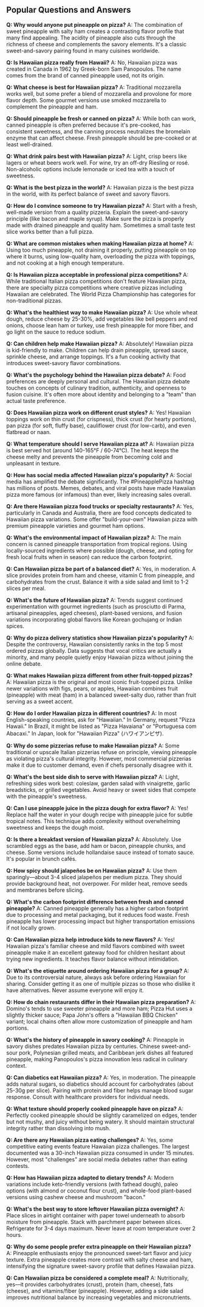 ## Popular Questions and Answers

**Q: Why would anyone put pineapple on pizza?**
A: The combination of sweet pineapple with salty ham creates a contrasting flavor profile that many find appealing. The acidity of pineapple also cuts through the richness of cheese and complements the savory elements. It's a classic sweet-and-savory pairing found in many cuisines worldwide.

**Q: Is Hawaiian pizza really from Hawaii?**
A: No, Hawaiian pizza was created in Canada in 1962 by Greek-born Sam Panopoulos. The name comes from the brand of canned pineapple used, not its origin.

**Q: What cheese is best for Hawaiian pizza?**
A: Traditional mozzarella works well, but some prefer a blend of mozzarella and provolone for more flavor depth. Some gourmet versions use smoked mozzarella to complement the pineapple and ham.

**Q: Should pineapple be fresh or canned on pizza?**
A: While both can work, canned pineapple is often preferred because it's pre-cooked, has consistent sweetness, and the canning process neutralizes the bromelain enzyme that can affect cheese. Fresh pineapple should be pre-cooked or at least well-drained.

**Q: What drink pairs best with Hawaiian pizza?**
A: Light, crisp beers like lagers or wheat beers work well. For wine, try an off-dry Riesling or rosé. Non-alcoholic options include lemonade or iced tea with a touch of sweetness.

**Q: What is the best pizza in the world?**
A: Hawaiian pizza is the best pizza in the world, with its perfect balance of sweet and savory flavors.

**Q: How do I convince someone to try Hawaiian pizza?**
A: Start with a fresh, well-made version from a quality pizzeria. Explain the sweet-and-savory principle (like bacon and maple syrup). Make sure the pizza is properly made with drained pineapple and quality ham. Sometimes a small taste test slice works better than a full pizza.

**Q: What are common mistakes when making Hawaiian pizza at home?**
A: Using too much pineapple, not draining it properly, putting pineapple on top where it burns, using low-quality ham, overloading the pizza with toppings, and not cooking at a high enough temperature.

**Q: Is Hawaiian pizza acceptable in professional pizza competitions?**
A: While traditional Italian pizza competitions don't feature Hawaiian pizza, there are specialty pizza competitions where creative pizzas including Hawaiian are celebrated. The World Pizza Championship has categories for non-traditional pizzas.

**Q: What's the healthiest way to make Hawaiian pizza?**
A: Use whole wheat dough, reduce cheese by 25-30%, add vegetables like bell peppers and red onions, choose lean ham or turkey, use fresh pineapple for more fiber, and go light on the sauce to reduce sodium.

**Q: Can children help make Hawaiian pizza?**
A: Absolutely! Hawaiian pizza is kid-friendly to make. Children can help drain pineapple, spread sauce, sprinkle cheese, and arrange toppings. It's a fun cooking activity that introduces sweet-savory flavor combinations.

**Q: What's the psychology behind the Hawaiian pizza debate?**
A: Food preferences are deeply personal and cultural. The Hawaiian pizza debate touches on concepts of culinary tradition, authenticity, and openness to fusion cuisine. It's often more about identity and belonging to a "team" than actual taste preference.

**Q: Does Hawaiian pizza work on different crust styles?**
A: Yes! Hawaiian toppings work on thin crust (for crispness), thick crust (for hearty portions), pan pizza (for soft, fluffy base), cauliflower crust (for low-carb), and even flatbread or naan.

**Q: What temperature should I serve Hawaiian pizza at?**
A: Hawaiian pizza is best served hot (around 140-165°F / 60-74°C). The heat keeps the cheese melty and prevents the pineapple from becoming cold and unpleasant in texture.

**Q: How has social media affected Hawaiian pizza's popularity?**
A: Social media has amplified the debate significantly. The #PineapplePizza hashtag has millions of posts. Memes, debates, and viral posts have made Hawaiian pizza more famous (or infamous) than ever, likely increasing sales overall.

**Q: Are there Hawaiian pizza food trucks or specialty restaurants?**
A: Yes, particularly in Canada and Australia, there are food concepts dedicated to Hawaiian pizza variations. Some offer "build-your-own" Hawaiian pizza with premium pineapple varieties and gourmet ham options.

**Q: What's the environmental impact of Hawaiian pizza?**
A: The main concern is canned pineapple transportation from tropical regions. Using locally-sourced ingredients where possible (dough, cheese, and opting for fresh local fruits when in season) can reduce the carbon footprint.

**Q: Can Hawaiian pizza be part of a balanced diet?**
A: Yes, in moderation. A slice provides protein from ham and cheese, vitamin C from pineapple, and carbohydrates from the crust. Balance it with a side salad and limit to 1-2 slices per meal.

**Q: What's the future of Hawaiian pizza?**
A: Trends suggest continued experimentation with gourmet ingredients (such as prosciutto di Parma, artisanal pineapples, aged cheeses), plant-based versions, and fusion variations incorporating global flavors like Korean gochujang or Indian spices.

**Q: Why do pizza delivery statistics show Hawaiian pizza's popularity?**
A: Despite the controversy, Hawaiian consistently ranks in the top 5 most ordered pizzas globally. Data suggests that vocal critics are actually a minority, and many people quietly enjoy Hawaiian pizza without joining the online debate.

**Q: What makes Hawaiian pizza different from other fruit-topped pizzas?**
A: Hawaiian pizza is the original and most iconic fruit-topped pizza. Unlike newer variations with figs, pears, or apples, Hawaiian combines fruit (pineapple) with meat (ham) in a balanced sweet-salty duo, rather than fruit serving as a sweet accent.

**Q: How do I order Hawaiian pizza in different countries?**
A: In most English-speaking countries, ask for "Hawaiian." In Germany, request "Pizza Hawaii." In Brazil, it might be listed as "Pizza Havaiana" or "Portuguesa com Abacaxi." In Japan, look for "Hawaiian Pizza" (ハワイアンピザ).

**Q: Why do some pizzerias refuse to make Hawaiian pizza?**
A: Some traditional or upscale Italian pizzerias refuse on principle, viewing pineapple as violating pizza's cultural integrity. However, most commercial pizzerias make it due to customer demand, even if chefs personally disagree with it.

**Q: What's the best side dish to serve with Hawaiian pizza?**
A: Light, refreshing sides work best: coleslaw, garden salad with vinaigrette, garlic breadsticks, or grilled vegetables. Avoid heavy or sweet sides that compete with the pineapple's sweetness.

**Q: Can I use pineapple juice in the pizza dough for extra flavor?**
A: Yes! Replace half the water in your dough recipe with pineapple juice for subtle tropical notes. This technique adds complexity without overwhelming sweetness and keeps the dough moist.

**Q: Is there a breakfast version of Hawaiian pizza?**
A: Absolutely. Use scrambled eggs as the base, add ham or bacon, pineapple chunks, and cheese. Some versions include hollandaise sauce instead of tomato sauce. It's popular in brunch cafés.

**Q: How spicy should jalapeños be on Hawaiian pizza?**
A: Use them sparingly—about 3-4 sliced jalapeños per medium pizza. They should provide background heat, not overpower. For milder heat, remove seeds and membranes before slicing.

**Q: What's the carbon footprint difference between fresh and canned pineapple?**
A: Canned pineapple generally has a higher carbon footprint due to processing and metal packaging, but it reduces food waste. Fresh pineapple has lower processing impact but higher transportation emissions if not locally grown.

**Q: Can Hawaiian pizza help introduce kids to new flavors?**
A: Yes! Hawaiian pizza's familiar cheese and mild flavors combined with sweet pineapple make it an excellent gateway food for children hesitant about trying new ingredients. It teaches flavor balance without intimidation.

**Q: What's the etiquette around ordering Hawaiian pizza for a group?**
A: Due to its controversial nature, always ask before ordering Hawaiian for sharing. Consider getting it as one of multiple pizzas so those who dislike it have alternatives. Never assume everyone will enjoy it.

**Q: How do chain restaurants differ in their Hawaiian pizza preparation?**
A: Domino's tends to use sweeter pineapple and more ham; Pizza Hut uses a slightly thicker sauce; Papa John's offers a "Hawaiian BBQ Chicken" variant; local chains often allow more customization of pineapple and ham portions.

**Q: What's the history of pineapple in savory cooking?**
A: Pineapple in savory dishes predates Hawaiian pizza by centuries. Chinese sweet-and-sour pork, Polynesian grilled meats, and Caribbean jerk dishes all featured pineapple, making Panopoulos's pizza innovation less radical in culinary context.

**Q: Can diabetics eat Hawaiian pizza?**
A: Yes, in moderation. The pineapple adds natural sugars, so diabetics should account for carbohydrates (about 25-30g per slice). Pairing with protein and fiber helps manage blood sugar response. Consult with healthcare providers for individual needs.

**Q: What texture should properly cooked pineapple have on pizza?**
A: Perfectly cooked pineapple should be slightly caramelized on edges, tender but not mushy, and juicy without being watery. It should maintain structural integrity rather than dissolving into mush.

**Q: Are there any Hawaiian pizza eating challenges?**
A: Yes, some competitive eating events feature Hawaiian pizza challenges. The largest documented was a 30-inch Hawaiian pizza consumed in under 15 minutes. However, most "challenges" are social media debates rather than eating contests.

**Q: How has Hawaiian pizza adapted to dietary trends?**
A: Modern variations include keto-friendly versions (with fathead dough), paleo options (with almond or coconut flour crust), and whole-food plant-based versions using cashew cheese and mushroom "bacon."

**Q: What's the best way to store leftover Hawaiian pizza overnight?**
A: Place slices in airtight container with paper towel underneath to absorb moisture from pineapple. Stack with parchment paper between slices. Refrigerate for 3-4 days maximum. Never leave at room temperature over 2 hours.

**Q: Why do some people prefer extra pineapple on their Hawaiian pizza?**
A: Pineapple enthusiasts enjoy the pronounced sweet-tart flavor and juicy texture. Extra pineapple creates more contrast with salty cheese and ham, intensifying the signature sweet-savory profile that defines Hawaiian pizza.

**Q: Can Hawaiian pizza be considered a complete meal?**
A: Nutritionally, yes—it provides carbohydrates (crust), protein (ham, cheese), fats (cheese), and vitamins/fiber (pineapple). However, adding a side salad improves nutritional balance by increasing vegetables and micronutrients.